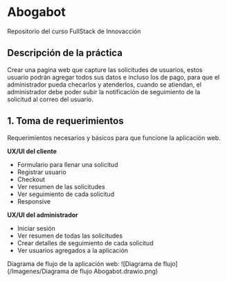 # Abogabot
Repositorio del curso FullStack de Innovacción

## Descripción de la práctica
Crear una pagina web que capture las solicitudes de usuarios, estos usuario podrán agregar todos sus datos e incluso los de pago, para que el administrador
pueda checarlos y atenderlos, cuando se atiendan, el administrador debe poder subir la notificación de seguimiento de la solicitud al correo del usuario.

## 1. Toma de requerimientos
Requerimientos necesarios y básicos para que funcione la aplicación web.

**UX/UI del cliente**
- Formulario para llenar una solicitud
- Registrar usuario
- Checkout
- Ver resumen de las solicitudes
- Ver seguimiento de cada solicitud
- Responsive

**UX/UI del administrador**
- Iniciar sesión
- Ver resumen de todas las solicitudes
- Crear detalles de seguimiento de cada solicitud
- Ver usuarios agregados a la aplicación

Diagrama de flujo de la aplicación web: 
![Diagrama de flujo](/Imagenes/Diagrama de flujo Abogabot.drawio.png)
